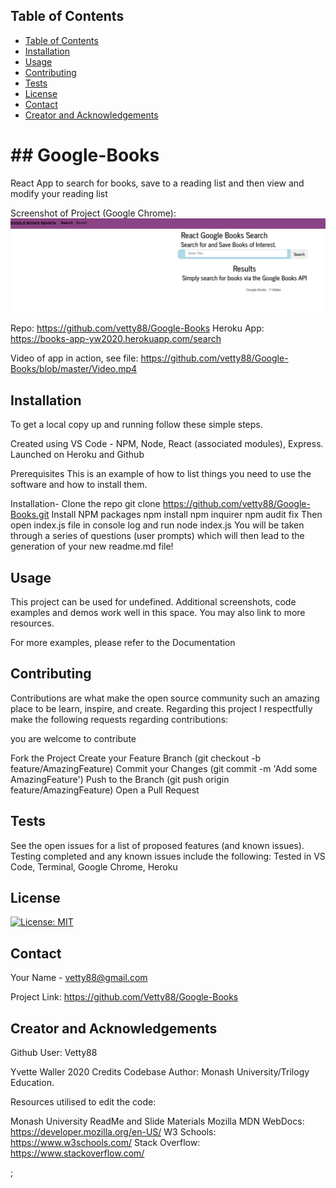 

 <!-- TABLE OF CONTENTS -->
## Table of Contents

- [Table of Contents](#table-of-contents)
- [Installation](#installation)
- [Usage](#usage)
- [Contributing](#contributing)
- [Tests](#tests)
- [License](#license)
- [Contact](#contact)
- [Creator and Acknowledgements](#creator-and-acknowledgements)

<h1> ## Google-Books </h1>

  React App to search for books, save to a reading list and then view and modify your reading list

  Screenshot of Project (Google Chrome): 
  ![Screenshot](./Screen.PNG?raw=true)

  Repo: https://github.com/vetty88/Google-Books
  Heroku App: https://books-app-yw2020.herokuapp.com/search

Video of app in action, see file: https://github.com/vetty88/Google-Books/blob/master/Video.mp4


## Installation
To get a local copy up and running follow these simple steps.

Created using VS Code - NPM, Node, React (associated modules), Express. Launched on Heroku and Github

Prerequisites
This is an example of how to list things you need to use the software and how to install them.

Installation-
  Clone the repo
    git clone https://github.com/vetty88/Google-Books.git
  Install NPM packages
    npm install
    npm inquirer
    npm audit fix
  Then open index.js file in console log and run
    node index.js
  You will be taken through a series of questions (user prompts) which will then lead to the generation of your new readme.md file!


## Usage

This project can be used for undefined. Additional screenshots, code examples and demos work well in this space. You may also link to more resources.

For more examples, please refer to the Documentation

## Contributing

Contributions are what make the open source community such an amazing place to be learn, inspire, and create. Regarding this project I respectfully make the following requests regarding contributions:


you are welcome to contribute

Fork the Project
  Create your Feature Branch 
    (git checkout -b feature/AmazingFeature)
  Commit your Changes 
    (git commit -m 'Add some AmazingFeature')
  Push to the Branch 
    (git push origin feature/AmazingFeature)
  Open a Pull Request

## Tests

See the open issues for a list of proposed features (and known issues). Testing completed and any known issues include the following:
 Tested in VS Code, Terminal, Google Chrome, Heroku
 
## License

[![License: MIT](https://img.shields.io/badge/License-MIT-yellow.svg)](https://opensource.org/licenses/MIT)

## Contact

Your Name - vetty88@gmail.com

Project Link: https://github.com/Vetty88/Google-Books

## Creator and Acknowledgements

Github User: Vetty88


Yvette Waller 2020
Credits Codebase Author: Monash University/Trilogy Education.

Resources utilised to edit the code:

Monash University ReadMe and Slide Materials Mozilla MDN WebDocs: https://developer.mozilla.org/en-US/ W3 Schools: https://www.w3schools.com/ Stack Overflow: https://www.stackoverflow.com/

;
